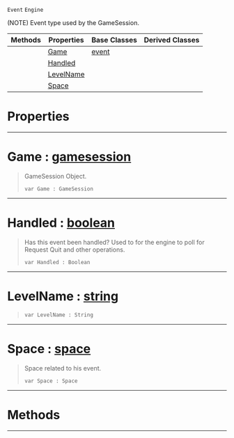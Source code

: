  `Event` `Engine`



(NOTE) Event type used by the GameSession.

|Methods|Properties|Base Classes|Derived Classes|
|---|---|---|---|
| |[ Game](https://github.com/ZilchEngine/ZilchDocs/blob/master/code_reference/class_reference/gameevent.markdown#game-zilch-engine-documen)|[event](https://github.com/ZilchEngine/ZilchDocs/blob/master/code_reference/class_reference/event.markdown)| |
| |[ Handled](https://github.com/ZilchEngine/ZilchDocs/blob/master/code_reference/class_reference/gameevent.markdown#handled-zilch-engine-docu)| | |
| |[ LevelName](https://github.com/ZilchEngine/ZilchDocs/blob/master/code_reference/class_reference/gameevent.markdown#levelname-zilch-engine-do)| | |
| |[ Space](https://github.com/ZilchEngine/ZilchDocs/blob/master/code_reference/class_reference/gameevent.markdown#space-zilch-engine-docume)| | |


 #  Properties


---  
 #  Game : [gamesession](https://github.com/ZilchEngine/ZilchDocs/blob/master/code_reference/class_reference/gamesession.markdown)

> GameSession Object.
> ``` lang=cpp, name=Nada
> var Game : GameSession


---  
 #  Handled : [boolean](https://github.com/ZilchEngine/ZilchDocs/blob/master/code_reference/nada_base_types/boolean.markdown)

> Has this event been handled? Used to for the engine to poll for Request Quit and other operations.
> ``` lang=cpp, name=Nada
> var Handled : Boolean


---  
 #  LevelName : [string](https://github.com/ZilchEngine/ZilchDocs/blob/master/code_reference/nada_base_types/string.markdown)

> 
> ``` lang=cpp, name=Nada
> var LevelName : String


---  
 #  Space : [space](https://github.com/ZilchEngine/ZilchDocs/blob/master/code_reference/class_reference/space.markdown)

> Space related to his event.
> ``` lang=cpp, name=Nada
> var Space : Space


---  
 #  Methods


---  
 

 